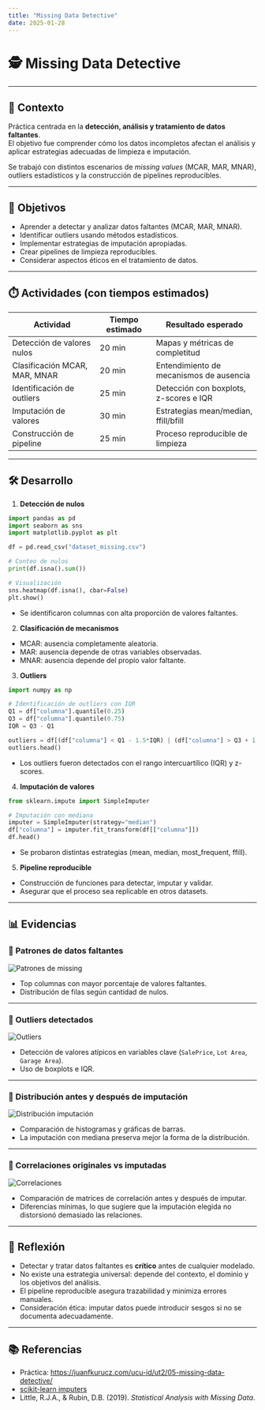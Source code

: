 ```yaml
---
title: "Missing Data Detective"
date: 2025-01-28
---
```


# 🕵️ Missing Data Detective  

---

## 📘 Contexto  

Práctica centrada en la **detección, análisis y tratamiento de datos faltantes**.  
El objetivo fue comprender cómo los datos incompletos afectan el análisis y aplicar estrategias adecuadas de limpieza e imputación.  

Se trabajó con distintos escenarios de *missing values* (MCAR, MAR, MNAR), outliers estadísticos y la construcción de pipelines reproducibles.  

---

## 🎯 Objetivos  

- Aprender a detectar y analizar datos faltantes (MCAR, MAR, MNAR).  
- Identificar outliers usando métodos estadísticos.  
- Implementar estrategias de imputación apropiadas.  
- Crear pipelines de limpieza reproducibles.  
- Considerar aspectos éticos en el tratamiento de datos.  

---

## ⏱️ Actividades (con tiempos estimados)  

| Actividad | Tiempo estimado | Resultado esperado |
|-----------|-----------------|--------------------|
| Detección de valores nulos | 20 min | Mapas y métricas de completitud |
| Clasificación MCAR, MAR, MNAR | 20 min | Entendimiento de mecanismos de ausencia |
| Identificación de outliers | 25 min | Detección con boxplots, z-scores e IQR |
| Imputación de valores | 30 min | Estrategias mean/median, ffill/bfill |
| Construcción de pipeline | 25 min | Proceso reproducible de limpieza |

---

## 🛠️ Desarrollo  

1. **Detección de nulos**  
```python
import pandas as pd
import seaborn as sns
import matplotlib.pyplot as plt

df = pd.read_csv("dataset_missing.csv")

# Conteo de nulos
print(df.isna().sum())

# Visualización
sns.heatmap(df.isna(), cbar=False)
plt.show()
```
- Se identificaron columnas con alta proporción de valores faltantes.

2. **Clasificación de mecanismos**

- MCAR: ausencia completamente aleatoria.  
- MAR: ausencia depende de otras variables observadas.  
- MNAR: ausencia depende del propio valor faltante. 

3. **Outliers**
```python
import numpy as np

# Identificación de outliers con IQR
Q1 = df["columna"].quantile(0.25)
Q3 = df["columna"].quantile(0.75)
IQR = Q3 - Q1

outliers = df[(df["columna"] < Q1 - 1.5*IQR) | (df["columna"] > Q3 + 1.5*IQR)]
outliers.head()
```
- Los outliers fueron detectados con el rango intercuartílico (IQR) y z-scores.

4. **Imputación de valores**
```python
from sklearn.impute import SimpleImputer

# Imputación con mediana
imputer = SimpleImputer(strategy="median")
df["columna"] = imputer.fit_transform(df[["columna"]])
df.head()
```
- Se probaron distintas estrategias (mean, median, most_frequent, ffill).

5. **Pipeline reproducible**
- Construcción de funciones para detectar, imputar y validar.
- Asegurar que el proceso sea replicable en otros datasets.

---

## 📊 Evidencias  

### 🔹 Patrones de datos faltantes  
![Patrones de missing](../../../assets/img/missing_patterns.png)

- Top columnas con mayor porcentaje de valores faltantes.  
- Distribución de filas según cantidad de nulos.  

---

### 🔹 Outliers detectados  
![Outliers](../../../assets/img/outliers_analysis.png)

- Detección de valores atípicos en variables clave (`SalePrice`, `Lot Area`, `Garage Area`).  
- Uso de boxplots e IQR.  

---

### 🔹 Distribución antes y después de imputación  
![Distribución imputación](../../../assets/img/distribution_comparison.png)

- Comparación de histogramas y gráficas de barras.  
- La imputación con mediana preserva mejor la forma de la distribución.  

---

### 🔹 Correlaciones originales vs imputadas  
![Correlaciones](../../../assets/img/correlation_comparison.png)

- Comparación de matrices de correlación antes y después de imputar.  
- Diferencias mínimas, lo que sugiere que la imputación elegida no distorsionó demasiado las relaciones.   

---

## 🤔 Reflexión  

- Detectar y tratar datos faltantes es **crítico** antes de cualquier modelado.  
- No existe una estrategia universal: depende del contexto, el dominio y los objetivos del análisis.  
- El pipeline reproducible asegura trazabilidad y minimiza errores manuales.  
- Consideración ética: imputar datos puede introducir sesgos si no se documenta adecuadamente.  

---

## 📚 Referencias  

- Práctica: <https://juanfkurucz.com/ucu-id/ut2/05-missing-data-detective/>  
- [scikit-learn imputers](https://scikit-learn.org/stable/modules/impute.html)  
- Little, R.J.A., & Rubin, D.B. (2019). *Statistical Analysis with Missing Data*.  